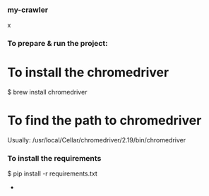 ### my-crawler
x


### To prepare & run the project:

# To install the chromedriver
$ brew install chromedriver

# To find the path to chromedriver
Usually: /usr/local/Cellar/chromedriver/2.19/bin/chromedriver


### To install the requirements
$ pip install -r requirements.txt




+